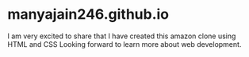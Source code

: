 # manyajain246.github.io

I am very excited to share that I have created this amazon clone using HTML and CSS 
Looking forward to learn more about web development.

